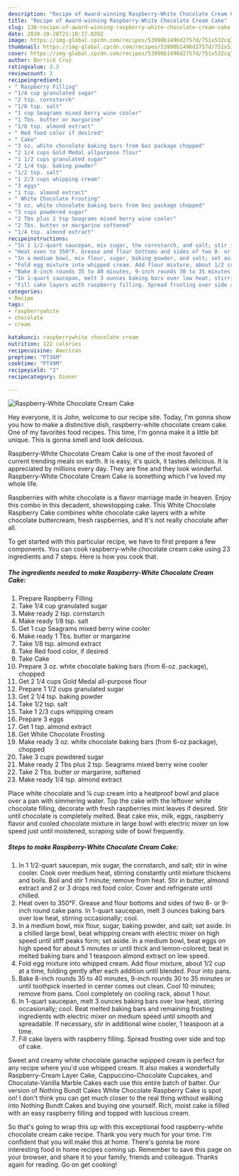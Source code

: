 ```yaml
---
description: "Recipe of Award-winning Raspberry-White Chocolate Cream Cake"
title: "Recipe of Award-winning Raspberry-White Chocolate Cream Cake"
slug: 138-recipe-of-award-winning-raspberry-white-chocolate-cream-cake
date: 2020-10-28T21:10:17.039Z
image: https://img-global.cpcdn.com/recipes/53990b1496d2757d/751x532cq70/raspberry-white-chocolate-cream-cake-recipe-main-photo.jpg
thumbnail: https://img-global.cpcdn.com/recipes/53990b1496d2757d/751x532cq70/raspberry-white-chocolate-cream-cake-recipe-main-photo.jpg
cover: https://img-global.cpcdn.com/recipes/53990b1496d2757d/751x532cq70/raspberry-white-chocolate-cream-cake-recipe-main-photo.jpg
author: Derrick Cruz
ratingvalue: 3.3
reviewcount: 3
recipeingredient:
- " Raspberry Filling"
- "1/4 cup granulated sugar"
- "2 tsp. cornstarch"
- "1/8 tsp. salt"
- "1 cup Seagrams mixed berry wine cooler"
- "1 Tbs. butter or margarine"
- "1/8 tsp. almond extract"
- " Red food color if desired"
- " Cake"
- "3 oz. white chocolate baking bars from 6oz package chopped"
- "2 1/4 cups Gold Medal allpurpose flour"
- "1 1/2 cups granulated sugar"
- "2 1/4 tsp. baking powder"
- "1/2 tsp. salt"
- "1 2/3 cups whipping cream"
- "3 eggs"
- "1 tsp. almond extract"
- " White Chocolate Frosting"
- "3 oz. white chocolate baking bars from 6oz package chopped"
- "3 cups powdered sugar"
- "2 Tbs plus 2 tsp Seagrams mixed berry wine cooler"
- "2 Tbs. butter or margarine softened"
- "1/4 tsp. almond extract"
recipeinstructions:
- "In 1 1/2-quart saucepan, mix sugar, the cornstarch, and salt; stir in wine cooler. Cook over medium heat, stirring constantly until mixture thickens and boils. Boil and stir 1 minute; remove from heat. Stir in butter, almond extract and 2 or 3 drops red food color. Cover and refrigerate until chilled."
- "Heat oven to 350°F. Grease and flour bottoms and sides of two 8- or 9-inch round cake pans. In 1-quart saucepan, melt 3 ounces baking bars over low heat, stirring occasionally; cool."
- "In a medium bowl, mix flour, sugar, baking powder, and salt; set aside. In a chilled large bowl, beat whipping cream with electric mixer on high speed until stiff peaks form; set aside. In a medium bowl, beat eggs on high speed for about 5 minutes or until thick and lemon-colored; beat in melted baking bars and 1 teaspoon almond extract on low speed."
- "Fold egg mixture into whipped cream. Add flour mixture, about 1/2 cup at a time, folding gently after each addition until blended. Pour into pans."
- "Bake 8-inch rounds 35 to 40 minutes, 9-inch rounds 30 to 35 minutes or until toothpick inserted in center comes out clean. Cool 10 minutes; remove from pans. Cool completely on cooling rack, about 1 hour."
- "In 1-quart saucepan, melt 3 ounces baking bars over low heat, stirring occasionally; cool. Beat melted baking bars and remaining frosting ingredients with electric mixer on medium speed until smooth and spreadable. If necessary, stir in additional wine cooler, 1 teaspoon at a time."
- "Fill cake layers with raspberry filling. Spread frosting over side and top of cake."
categories:
- Recipe
tags:
- raspberrywhite
- chocolate
- cream

katakunci: raspberrywhite chocolate cream 
nutrition: 122 calories
recipecuisine: American
preptime: "PT36M"
cooktime: "PT49M"
recipeyield: "2"
recipecategory: Dinner

---
```



![Raspberry-White Chocolate Cream Cake](https://img-global.cpcdn.com/recipes/53990b1496d2757d/751x532cq70/raspberry-white-chocolate-cream-cake-recipe-main-photo.jpg)

Hey everyone, it is John, welcome to our recipe site. Today, I'm gonna show you how to make a distinctive dish, raspberry-white chocolate cream cake. One of my favorites food recipes. This time, I'm gonna make it a little bit unique. This is gonna smell and look delicious.

Raspberry-White Chocolate Cream Cake is one of the most favored of current trending meals on earth. It is easy, it's quick, it tastes delicious. It is appreciated by millions every day. They are fine and they look wonderful. Raspberry-White Chocolate Cream Cake is something which I've loved my whole life.

Raspberries with white chocolate is a flavor marriage made in heaven. Enjoy this combo in this decadent, showstopping cake. This White Chocolate Raspberry Cake combines white chocolate cake layers with a white chocolate buttercream, fresh raspberries, and It&#39;s not really chocolate after all.


To get started with this particular recipe, we have to first prepare a few components. You can cook raspberry-white chocolate cream cake using 23 ingredients and 7 steps. Here is how you cook that.

<!--inarticleads1-->

##### The ingredients needed to make Raspberry-White Chocolate Cream Cake:

1. Prepare  Raspberry Filling
1. Take 1/4 cup granulated sugar
1. Make ready 2 tsp. cornstarch
1. Make ready 1/8 tsp. salt
1. Get 1 cup Seagrams mixed berry wine cooler
1. Make ready 1 Tbs. butter or margarine
1. Take 1/8 tsp. almond extract
1. Take  Red food color, if desired
1. Take  Cake
1. Prepare 3 oz. white chocolate baking bars (from 6-oz. package), chopped
1. Get 2 1/4 cups Gold Medal all-purpose flour
1. Prepare 1 1/2 cups granulated sugar
1. Get 2 1/4 tsp. baking powder
1. Take 1/2 tsp. salt
1. Take 1 2/3 cups whipping cream
1. Prepare 3 eggs
1. Get 1 tsp. almond extract
1. Get  White Chocolate Frosting
1. Make ready 3 oz. white chocolate baking bars (from 6-oz package), chopped
1. Take 3 cups powdered sugar
1. Make ready 2 Tbs plus 2 tsp. Seagrams mixed berry wine cooler
1. Take 2 Tbs. butter or margarine, softened
1. Make ready 1/4 tsp. almond extract


Place white chocolate and ¼ cup cream into a heatproof bowl and place over a pan with simmering water. Top the cake with the leftover white chocolate filling, decorate with fresh raspberries mint leaves if desired. Stir until chocolate is completely melted. Beat cake mix, milk, eggs, raspberry flavor and cooled chocolate mixture in large bowl with electric mixer on low speed just until moistened, scraping side of bowl frequently. 

<!--inarticleads2-->

##### Steps to make Raspberry-White Chocolate Cream Cake:

1. In 1 1/2-quart saucepan, mix sugar, the cornstarch, and salt; stir in wine cooler. Cook over medium heat, stirring constantly until mixture thickens and boils. Boil and stir 1 minute; remove from heat. Stir in butter, almond extract and 2 or 3 drops red food color. Cover and refrigerate until chilled.
1. Heat oven to 350°F. Grease and flour bottoms and sides of two 8- or 9-inch round cake pans. In 1-quart saucepan, melt 3 ounces baking bars over low heat, stirring occasionally; cool.
1. In a medium bowl, mix flour, sugar, baking powder, and salt; set aside. In a chilled large bowl, beat whipping cream with electric mixer on high speed until stiff peaks form; set aside. In a medium bowl, beat eggs on high speed for about 5 minutes or until thick and lemon-colored; beat in melted baking bars and 1 teaspoon almond extract on low speed.
1. Fold egg mixture into whipped cream. Add flour mixture, about 1/2 cup at a time, folding gently after each addition until blended. Pour into pans.
1. Bake 8-inch rounds 35 to 40 minutes, 9-inch rounds 30 to 35 minutes or until toothpick inserted in center comes out clean. Cool 10 minutes; remove from pans. Cool completely on cooling rack, about 1 hour.
1. In 1-quart saucepan, melt 3 ounces baking bars over low heat, stirring occasionally; cool. Beat melted baking bars and remaining frosting ingredients with electric mixer on medium speed until smooth and spreadable. If necessary, stir in additional wine cooler, 1 teaspoon at a time.
1. Fill cake layers with raspberry filling. Spread frosting over side and top of cake.


Sweet and creamy white chocolate ganache wpipped cream is perfect for any recipe where you&#39;d use whipped cream. It also makes a wonderfully Raspberry-Cream Layer Cake, Cappuccino-Chocolate Cupcakes, and Chocolate-Vanilla Marble Cakes each use this entire batch of batter. Our version of Nothing Bundt Cakes White Chocolate Raspberry Cake is spot on! I don&#39;t think you can get much closer to the real thing without walking into Nothing Bundt Cakes and buying one yourself. Rich, moist cake is filled with an easy raspberry filling and topped with luscious cream. 

So that's going to wrap this up with this exceptional food raspberry-white chocolate cream cake recipe. Thank you very much for your time. I'm confident that you will make this at home. There's gonna be more interesting food in home recipes coming up. Remember to save this page on your browser, and share it to your family, friends and colleague. Thanks again for reading. Go on get cooking!
